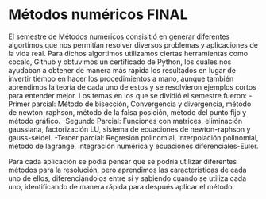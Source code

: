# Métodos numéricos FINAL
El semestre de Métodos numéricos consisitió en generar diferentes algortimos que nos permitían resolver diversos problemas y aplicaciones de la vida real.
Para dichos algortimos utilizamos ciertas herramientas como cocalc, Github y obtuvimos un certificado de Python, los cuales nos ayudaban a obtener de manera más rápida los resultados en lugar de invertir tiempo en hacer los procedimientos a mano, aunque también aprendimos la teoría de cada uno de estos y se resolvieron ejemplos cortos para entender mejor. Los temas en los que se dividió el semestre fueron:
-Primer parcial: Método de bisección, Convergencia y divergencia, método de newton-raphson, método de la falsa posición, método del punto fijo y método gráfico.
-Segundo Parcial: Funciones con matrices, eliminación gaussiana, factorización LU, sistema de ecuaciones de newton-raphson y gauss-seidel.
-Tercer parcial: Regresión polinomial, interpolación polinomial, método de lagrange, integración numérica y ecuaciones diferenciales-Euler.

Para cada aplicación se podía pensar que se podría utilizar diferentes métodos para la resolución, pero aprendimos las características de cada uno de ellos, diferenciándolos entre sí y sabiendo cuando se utiliza cada uno, identificando de manera rápida para después aplicar el método. 


